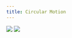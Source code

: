 ```yaml
---
title: Circular Motion
---
```

![](/img/phys/42.jpeg)
![](/img/phys/41.jpeg)
<!--ID: 1724603671337-->

